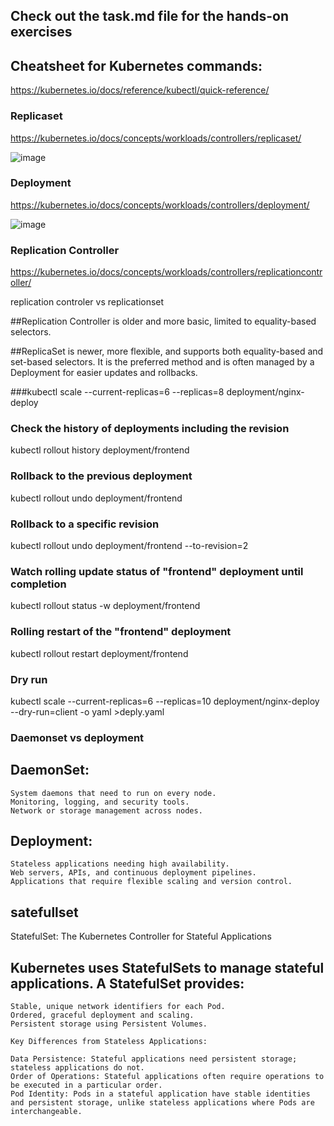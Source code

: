## Check out the task.md file for the hands-on exercises

## Cheatsheet for Kubernetes commands:
https://kubernetes.io/docs/reference/kubectl/quick-reference/

### Replicaset
https://kubernetes.io/docs/concepts/workloads/controllers/replicaset/

![image](https://github.com/piyushsachdeva/CKA-2024/assets/40286378/3e9792d4-1127-44b4-a6ec-cdc2a82219e3)


### Deployment
https://kubernetes.io/docs/concepts/workloads/controllers/deployment/

![image](https://github.com/piyushsachdeva/CKA-2024/assets/40286378/b888d272-c623-4a00-8381-45c25ce9d9c0)


### Replication Controller
https://kubernetes.io/docs/concepts/workloads/controllers/replicationcontroller/

replication controler vs replicationset

##Replication Controller is older and more basic, limited to equality-based selectors.

##ReplicaSet is newer, more flexible, and supports both equality-based and set-based selectors. It is the preferred method and is often managed by a Deployment for easier updates and rollbacks.


###kubectl scale --current-replicas=6 --replicas=8 deployment/nginx-deploy 

### Check the history of deployments including the revision
kubectl rollout history deployment/frontend  

### Rollback to the previous deployment
kubectl rollout undo deployment/frontend  

### Rollback to a specific revision
kubectl rollout undo deployment/frontend --to-revision=2

### Watch rolling update status of "frontend" deployment until completion
kubectl rollout status -w deployment/frontend   

### Rolling restart of the "frontend" deployment
kubectl rollout restart deployment/frontend  

### Dry run
kubectl scale --current-replicas=6 --replicas=10 deployment/nginx-deploy --dry-run=client -o yaml >deply.yaml

### Daemonset vs deployment
## DaemonSet:

    System daemons that need to run on every node.
    Monitoring, logging, and security tools.
    Network or storage management across nodes.

## Deployment:

    Stateless applications needing high availability.
    Web servers, APIs, and continuous deployment pipelines.
    Applications that require flexible scaling and version control.

## satefullset

StatefulSet: The Kubernetes Controller for Stateful Applications

## Kubernetes uses StatefulSets to manage stateful applications. A StatefulSet provides:

    Stable, unique network identifiers for each Pod.
    Ordered, graceful deployment and scaling.
    Persistent storage using Persistent Volumes.

    Key Differences from Stateless Applications:

    Data Persistence: Stateful applications need persistent storage; stateless applications do not.
    Order of Operations: Stateful applications often require operations to be executed in a particular order.
    Pod Identity: Pods in a stateful application have stable identities and persistent storage, unlike stateless applications where Pods are interchangeable.


